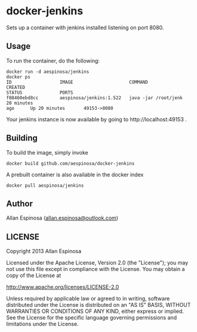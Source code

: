 # docker-jenkins

Sets up a container with jenkins installed listening on port 8080.

## Usage

To run the container, do the following:

```
docker run -d aespinosa/jenkins
docker ps
ID                  IMAGE                     COMMAND                CREATED
STATUS              PORTS
f08460ebd8cc        aespinosa/jenkins:1.522   java -jar /root/jenk   20 minutes
ago      Up 20 minutes       49153->8080
```

Your jenkins instance is now available by going to http://localhost:49153 .

## Building

To build the image, simply invoke

```
docker build github.com/aespinosa/docker-jenkins
```

A prebuilt container is also available in the docker index

```
docker pull aespinosa/jenkins
```



## Author

Allan Espinosa (<allan.espinosa@outlook.com>)

## LICENSE

Copyright 2013 Allan Espinosa

Licensed under the Apache License, Version 2.0 (the "License");
you may not use this file except in compliance with the License.
You may obtain a copy of the License at

  http://www.apache.org/licenses/LICENSE-2.0

Unless required by applicable law or agreed to in writing, software
distributed under the License is distributed on an "AS IS" BASIS,
WITHOUT WARRANTIES OR CONDITIONS OF ANY KIND, either express or implied.
See the License for the specific language governing permissions and
limitations under the License.
